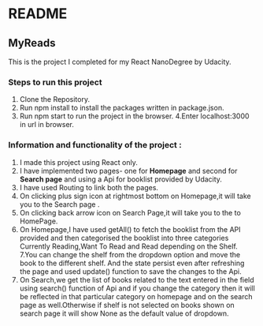 # README
## MyReads

This is the project I completed for my React NanoDegree by Udacity.

### Steps to run this project
1. Clone the Repository.
2. Run npm install to install the packages written in package.json.
3. Run npm start to run the project in the browser.
4.Enter localhost:3000 in url in browser.

### Information and functionality of the project :
1. I made this project using React only.
2. I have implemented two pages- one for **Homepage** and second for **Search page** and using a Api for booklist provided by Udacity.
3. I have used Routing to link both the pages.
4. On clicking  plus sign icon at rightmost bottom on Homepage,it will take you to the Search page .
5. On clicking back arrow icon on Search Page,it will take you to the to HomePage.
6. On Homepage,I have used getAll() to fetch the booklist from the API provided and then categorised  the booklist into three categories Currently Reading,Want To Read and Read depending on the Shelf.
7.You can change the shelf from the dropdown option and move the book to the different shelf. And the state persist even after refreshing the page and used  update() function to save the changes to the Api.
8. On Search,we get the list of books related to the text entered in the field  using search() function of Api and if you change the category then it will be reflected in that particular category on homepage and on the search page as well.Otherwise if shelf is not selected on books shown on search page it will show None as the default value of dropdown.
